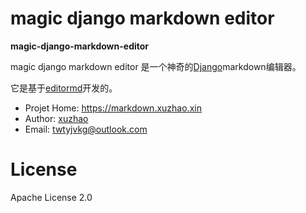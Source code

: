 magic django markdown editor
===

**magic-django-markdown-editor**

magic django markdown editor 是一个神奇的[Django](http://www.djangoproject.com)markdown编辑器。

它是基于[editormd](http://pandao.github.io/editor.md)开发的。

* Projet Home: https://markdown.xuzhao.xin
* Author: [xuzhao](https://www.xuzhao.xin)
* Email: twtyjvkg@outlook.com

License
===

Apache License 2.0

